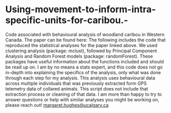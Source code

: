 # Using-movement-to-inform-intra-specific-units-for-caribou.-
Code associated with behavioural analysis of woodland caribou in Western Canada. The paper can be found here: 
The following includes the code that reproduced the statistical analyses for the paper linked above. We used clustering analysis (package: mclust), followed by Principal Component Analysis and Random Forest models (package: randomForest). These packages have useful information about the functions included and should be read up on. I am by no means a stats expert, and this code does not go in-depth into explaining the specifics of the analysis, only what was done through each step for my analysis. This analysis uses behavioural data across multiple individuals that was previously extracted form GPS telemetry data of collared animals. This script does not include that extraction process or cleaning of that data. 
I am more than happy to try to answer questions or help with similar analyses you might be working on, please reach out! margaret.hughes@ucalgary.ca
